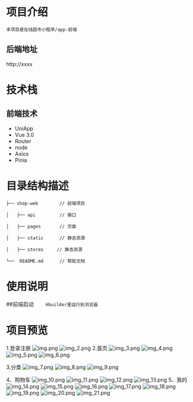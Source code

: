 
# 项目介绍
    本项目是在线超市小程序/app-前端
## 后端地址
 http://xxxx
# 技术栈

## 前端技术
- UniApp
- Vue 3.0
- Router
- node
- Axios
- Pinia

# 目录结构描述
    ├── shop-web        // 前端项目

    │   ├── api     	// 接口
	
	│   ├── pages       // 页面
	
	│   ├── static      // 静态资源
	
	│   ├── stores     // 静态资源

    └──  README.md      // 帮助文档

# 使用说明
##前端启动
    ```    
    Hbuilder里运行到浏览器
    ```
# 项目预览
1.登录注册
![img.png](/static/readme_image/1.png)
![img_2.png](/static/readme_image/bf75c6ae7779337a3576c17f07e281f.png)
2.首页
![img_3.png](/static/readme_image/34e735df1f509654748c5c4386dee0f.png)
![img_4.png](/static/readme_image/04d1e1a0de59fc667a28a40b92f05e2.png)
![img_5.png](/static/readme_image/a193036bd21b6e37a0da7632e8cccfa.png)
![img_6.png](/static/readme_image/44240144d62fa33bd7a589e533e04b4.png)

3.分类
![img_7.png](/static/readme_image/0fddce2506cf105a8ef976d543a42a0.png)
![img_8.png](/static/readme_image/d025157a9de7bbc8998049c69af4df9.png)
![img_9.png](/static/readme_image/88f046dc66bee08c4a412db495a4e74.png)

4、购物车
![img_10.png](/static/readme_image/c485c71b63ebf2345e2ef5e2eb60d8a.png)
![img_11.png](/static/readme_image/d271dee98fc9f9dd1096e5742c28d24.png)
![img_12.png](/static/readme_image/4a8ba49236ea8bfa7e7a97e94cad06f.png)
![img_13.png](/static/readme_image/afe6c8f35c2854d41e2551f6388f4c5.png)
5、我的
![img_14.png](/static/readme_image/eef6fd2e590f65b6b0af6056156fbfa.png)
![img_15.png](/static/readme_image/4f079221b81ab9b452ebf61dc33a02c.png)
![img_16.png](/static/readme_image/2ca63278165fcee47c563aeb4582675.png)
![img_17.png](/static/readme_image/89560060212a67046cf3ba0d1740c61.png)
![img_18.png](/static/readme_image/dec1ea64ec44b4ce19eb304ee82bb7a.png)
![img_19.png](/static/readme_image/bb6c6de183bb4209e86ce1bb39df731.png)
![img_20.png](/static/readme_image/437b97caed6a903aee48b4c217c575f.png)
![img_21.png](/static/readme_image/87a233fcddb6aaf34970c2a7275e641.png)
 
 
